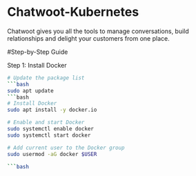 # Chatwoot-Kubernetes
Chatwoot gives you all the tools to manage conversations, build relationships and delight your customers from one place.

#Step-by-Step Guide

Step 1: Install Docker

```bash
# Update the package list
```bash
sudo apt update
```bash
# Install Docker
sudo apt install -y docker.io

# Enable and start Docker
sudo systemctl enable docker
sudo systemctl start docker

# Add current user to the Docker group
sudo usermod -aG docker $USER

```bash
